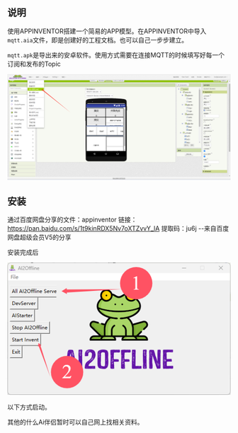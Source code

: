 ## 说明

使用APPINVENTOR搭建一个简易的APP模型。在APPINVENTOR中导入 `mqtt.aia`文件，即是创建好的工程文档。也可以自己一步步建立。

`mqtt.apk`是导出来的安卓软件。使用方式需要在连接MQTT的时候填写好每一个订阅和发布的Topic

![image-20241110232319624](image/14_APP体验/image-20241110232319624.png)

## 安装

通过百度网盘分享的文件：appinventor
链接：https://pan.baidu.com/s/1t9kinRDX5Nv7oXTZvvY_lA 
提取码：ju6j 
--来自百度网盘超级会员V5的分享

安装完成后

![image-20241116233021026](image/14_APP体验/image-20241116233021026.png)

以下方式启动。

其他的什么Ai伴侣暂时可以自己网上找相关资料。